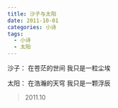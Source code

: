 ```yaml
---
title: 沙子与太阳
date: 2011-10-01
categories: 小诗
tags:
  - 小诗
  - 太阳
---
```


沙子：
在苍茫的世间
我只是一粒尘埃
<!--more-->
太阳：
在浩瀚的天穹
我只是一颗浮辰

> 2011.10